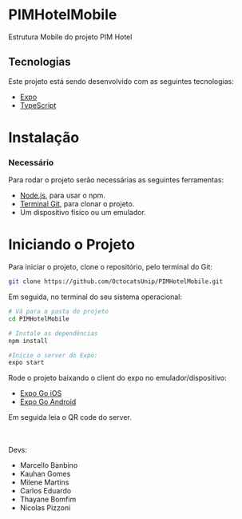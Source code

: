 # PIMHotelMobile
Estrutura Mobile do projeto PIM Hotel

## Tecnologias
Este projeto está sendo desenvolvido com as seguintes tecnologias:

- [Expo](https://docs.expo.io/)
- [TypeScript](https://www.typescriptlang.org/)

# Instalação
 ### Necessário
 Para rodar o projeto serão necessárias as seguintes ferramentas:
- [Node.js](https://nodejs.org/en/), para usar o npm.
- [Terminal Git](https://git-scm.com/), para clonar o projeto.
- Um dispositivo físico ou um emulador.

# Iniciando o Projeto

Para iniciar o projeto, clone o repositório, pelo terminal do Git:
```bash
git clone https://github.com/OctocatsUnip/PIMHotelMobile.git

```

Em seguida, no terminal do seu sistema operacional:

```bash
# Vá para a pasta do projeto
cd PIMHotelMobile

# Instale as dependências
npm install

#Inicie o server do Expo:
expo start

```
Rode o projeto baixando o client do expo no emulador/dispositivo:
 - [Expo Go iOS](https://apps.apple.com/br/app/expo-go/id982107779)
 - [Expo Go Android](https://play.google.com/store/apps/details?id=host.exp.exponent&hl=pt_BR&gl=US)

Em seguida leia o QR code do server.

<br><br>
Devs:
- Marcello Banbino<br>
- Kauhan Gomes<br>
- Milene Martins<br>
- Carlos Eduardo<br>
- Thayane Bomfim<br>
- Nicolas Pizzoni<br>
